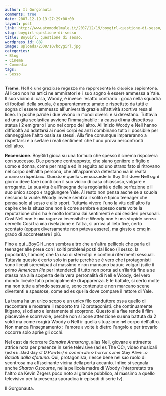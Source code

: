 ```yaml
---
author: Il Gorgonauta
comments: true
date: 2007-12-19 13:27:29+00:00
layout: post
link: http://www.atomodelmale.it/2007/12/19/boygirl-questione-di-sesso/
slug: boygirl-questione-di-sesso
title: BoyGirl, questione di sesso.
wordpress_id: 889
image: uploads/2008/10/boygirl.jpg
categories:
- Blog
- Cinema
- Commedia
tags:
- Sesso
---
```


**Trama**. Nell è una graziosa ragazza ma rappresenta la classica sapientona. Al liceo non ha amici ne ammiratori e il suo sogno è essere ammessa a Yale. Il suo vicino di casa, Woody, è invece l'esatto contrario : gioca nella squadra di football della scuola, è apparentemente amato e rispettato da tutti e sogna di essere ammesso all'università grazie all'attività sportiva resa al liceo. In poche parole i due vivono in mondi diversi e si detestano. Tuttavia ad una gita scolastica avviene l'immaginabile : a causa di una dispettosa statua i 2 emigrano l'uno nel corpo dell'altro. All'inizio Woody e Nell hanno difficoltà ad adattarsi ai nuovi corpi ed anzi combinano tutto il possibile per danneggiare l'altro ossia se stessi. Alla fine comunque impareranno a rispettarsi e a svelare i reali sentimenti che l'uno prova nei confronti dell'altro.

**Recensione**. BoyGilrl gioca su una formula che spesso il cinema rispolvera con successo. Due persone contrapposte, che siano genitore e figlio o uomo e donna, come per magia ed in seguito ad uno strano fato si ritrovano nel corpo dell'altra persona, che all'apparenza detestano ma in realtà amano o rispettano. Questo è quello che succede in Boy Girl dove Nell ogni giorno deve fare i conti con il suo vicino di casa chiassoso, volgare e arrogante. La sua vita è all'insegna della regolarità e della perfezione e il suo unico scopo è raggiungere Yale. Al resto non pensa anche se a scuola nessuno la vuole. Woody invece sembra il solito e tipico teenager che pensa solo al sesso e allo sport. Tuttavia vivere l'uno la vita dell'altro fa capire che la situazione non è come sembra e spesso certe volte la reputazione chi si ha è molto lontana dai sentimenti e dai desideri personali. Così Nell non è una ragazza insensibile e Woody non è uno stupido senza cervello Così tra una rivelazione e l'altra, si arriva al lieto fine, certo scontato (eppure diversamente non poteva essere), ma giusto e cmq in grado di accontentare i più.

Fino a qui _BoyGirl _non sembra altro che un'altra pellicola che parla di teenager alle prese con i soliti problemi posti dal liceo (il sesso, la popolarità, l'amore) che fa uso di stereotipi e continui riferimenti sessuali. Tuttavia questo è certo solo in parte perché se è vero che i protagonisti sono liceali stereotipati al massimo e non mancano battute volgari (stile il primo _American Pie_ per intenderci) il tutto non porta ad un'ilarità fine a se stessa ma alla scoperta della vera personalità di Nell e Woody, del vero mondo liceale fatto principalmente di apparenza. E le battute, si certo molte ma non tutte a sfondo sessuale, sono contenute e non mancano scene divertenti e spassose, come ad es quella dove compare il rettore di Yale.

La trama ha un unico scopo e un unico filo conduttore ossia quello di raccontare e mostrare il rapporto tra i 2 protagonisti, che continuamente litigano, si odiano e lentamente si scoprono. Questo alla fine rende il film piacevole e scorrevole, perché non si pone attenzione su una battuta da 2 soldi ma come reagirà Woody o Nell in quella situazione nel corpo dell'altro. Non manca l'insegnamento : l'amore a volte è dietro l'angolo e per trovarlo occorre solo aprire gli occhi.

Nel cast da ricordare _Samaire Armstrong_, alias Nell, giovane e attraente attrice nota per presenze in serie televisive (ad es The OC), video musicali (ad es _Bad day _di D.Powter) e commedie o horror come_ Stay Alive _o _Baciati dalla sfortuna_. Qui, protagonista, riesce bene nel suo ruolo di scontrosa ma affascinante vicina della porta accanto. Infine si segnala anche _Sharon Osbourne_, nella pellicola madre di Woody (interpretato tra l'altro da Kevin Zegers poco noto al grande pubblico, al massimo a quello televisivo per la presenza sporadica in episodi di serie tv).

Il Gorgonauta.
